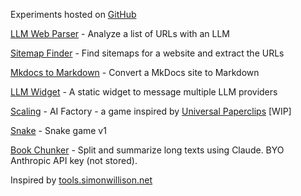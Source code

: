 <link rel="stylesheet" href="style.css">

Experiments hosted on <a href="https://github.com/simonwisdom/lab">GitHub</a>

[LLM Web Parser](https://lab.simonwisdom.com/url-parse) - Analyze a list of URLs with an LLM

[Sitemap Finder](https://lab.simonwisdom.com/sitemap) - Find sitemaps for a website and extract the URLs

[Mkdocs to Markdown](https://lab.simonwisdom.com/mkdocs-to-markdown) - Convert a MkDocs site to Markdown
 
[LLM Widget](https://lab.simonwisdom.com/llm-widget) - A static widget to message multiple LLM providers 

[Scaling](https://lab.simonwisdom.com/scaling-game) - AI Factory - a game inspired by [Universal Paperclips](https://www.decisionproblem.com/paperclips/index2.html) [WIP]

[Snake](https://lab.simonwisdom.com/snake) - Snake game v1

[Book Chunker](https://lab.simonwisdom.com/book-chunks) - Split and summarize long texts using Claude. BYO Anthropic API key (not stored).

<footer>
Inspired by <a href="https://tools.simonwillison.net">tools.simonwillison.net</a>
</footer>